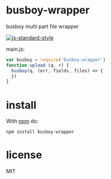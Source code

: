 # busboy-wrapper

busboy multi part file wrapper

[![js-standard-style](https://cdn.rawgit.com/feross/standard/master/badge.svg)](https://github.com/feross/standard)

main.js:

```javascript
var busboy = require('busboy-wrapper')
function upload (q, r) {
  busboy(q, (err, fields, files) => {
  })
}

```
# install

With [npm](https://npmjs.org) do:

```
npm install busboy-wrapper
```

# license

MIT
